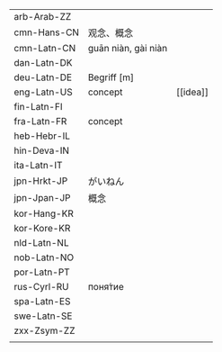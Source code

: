 | | | |
|-|-|-|
| arb-Arab-ZZ |  |  |
| cmn-Hans-CN | 观念、概念 |  |
| cmn-Latn-CN | guān niàn, gài niàn |  |
| dan-Latn-DK |  |  |
| deu-Latn-DE | Begriff [m] |  |
| eng-Latn-US | concept | [[idea]] |
| fin-Latn-FI |  |  |
| fra-Latn-FR | concept |  |
| heb-Hebr-IL |  |  |
| hin-Deva-IN |  |  |
| ita-Latn-IT |  |  |
| jpn-Hrkt-JP | がいねん |  |
| jpn-Jpan-JP | 概念 |  |
| kor-Hang-KR |  |  |
| kor-Kore-KR |  |  |
| nld-Latn-NL |  |  |
| nob-Latn-NO |  |  |
| por-Latn-PT |  |  |
| rus-Cyrl-RU | поня́тие |  |
| spa-Latn-ES |  |  |
| swe-Latn-SE |  |  |
| zxx-Zsym-ZZ |  |  |
|  |  |  |